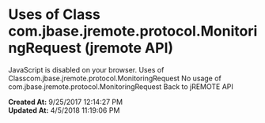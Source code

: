 # Uses of Class com.jbase.jremote.protocol.MonitoringRequest (jremote API)

JavaScript is disabled on your browser. Uses of Classcom.jbase.jremote.protocol.MonitoringRequest No usage of com.jbase.jremote.protocol.MonitoringRequest Back to jREMOTE API  

**Created At:** 9/25/2017 12:14:27 PM  
**Updated At:** 4/5/2018 11:19:06 PM  

